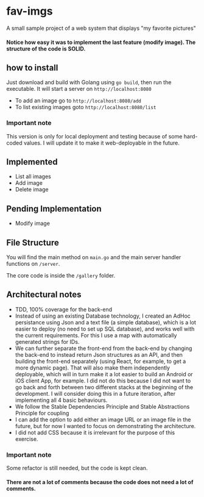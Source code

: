 # fav-imgs
A small sample project of a web system that displays "my favorite pictures"

#### Notice how easy it was to implement the last feature (modify image). The structure of the code is SOLID.

## how to install
Just download and build with Golang using `go build`, then run the executable. It will start a server on `http://localhost:8080`
- To add an image go to `http://localhost:8080/add`
- To list existing images goto `http://localhost:8080/list`

### Important note
This version is only for local deployment and testing because of some hard-coded values. I will update it to make it web-deployable in the future.

## Implemented
- List all images
- Add image
- Delete image

## Pending Implementation
- Modify image

## File Structure
You will find the main method on `main.go` and the main server handler functions on `/server`.

The core code is inside the `/gallery` folder.

## Architectural notes
- TDD, 100% coverage for the back-end
- Instead of using an existing Database technology, I created an AdHoc persistance using Json and a text file (a simple 
database), which is a lot easier to deploy (no need to set up SQL database), and works well with the current 
requirements. For this I use a map with automatically generated strings for IDs.
- We can further separate the front-end from the back-end by changing the back-end to instead return Json structures as 
an API, and then building the front-end separately (using React, for example, to get a more dynamic page). That will 
also make them independently deployable, which will in turn make it a lot easier to build an Android or iOS client App, 
for example. I did not do this because I did not want to go back and forth between two different stacks at the beginning 
of the development. I will consider doing this in a future iteration, after implementing all 4 basic behaviours.
- We follow the Stable Dependencies Principle and Stable Abstractions Principle for coupling
- I can add the option to add either an image URL or an image file in the future, but for now I wanted to focus on 
demonstrating the architecture.
- I did not add CSS because it is irrelevant for the purpose of this exercise.

### Important note
Some refactor is still needed, but the code is kept clean.

#### There are not a lot of comments because the code does not need a lot of comments.